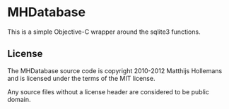 # MHDatabase

This is a simple Objective-C wrapper around the sqlite3 functions.

## License

The MHDatabase source code is copyright 2010-2012 Matthijs Hollemans and is licensed under the terms of the MIT license.

Any source files without a license header are considered to be public domain.
